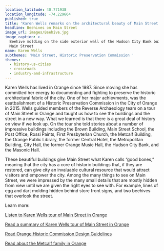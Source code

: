 ```yaml
---
location_latitude: 40.771938
location_longitude: -74.229664
published: true
title: 'Karen Wells remarks on the architectural beauty of Main Street in Orange  '
headline: Beehives on Main Street
image_url: images/Beehive.jpg
image_caption: >-
  Beehive molding on the side exterior wall of the Hudson City Bank building on
  Main Street
name: Karen Wells
subthemes: 'Main Street, Historic Preservation Commission '
themes:
  - history-us-cities
  - crossroads
  - industry-and-infrastructure
---
```

Karen Wells has lived in Orange since 1987. Since moving she has committed her energy to documenting and fighting to preserve the historic architectural fabric of the city. One of her major achievments, was the esatbalishment of a Historic Preservation Commission in the  City of Orange in 2015. Wells guided members of the Reverse Archaeology team on a tour of Main Street in Orange and taught us how to see the buildings and the street in a new way. What we learned is that there is a great deal of history on view if we look up. On the tour she told stories about a number of impressive buildings including the Brown Building, Main Street School, the Post Office, Rossi Paints, First Presbyterian Church, the Metcalf Building, the Orange Public Library, the former Central Hotel, the Metropolitan Building, City Hall, the former Orange Music Hall, the Hudson City Bank, and the Masonic Hall. 

These beautiful buildings give Main Street what Karen calls “good bones,” meaning that the city has a core of historic buildings that, if they are restored, can give city an invaluable cultural resource that would attract visitors and empower the city. Among the many things to see on Main Street, we were impressed by the many small details that are mostly hidden from view until we are given the right eyes to see with. For example, lines of egg and dart molding hidden behind store front signs, and two beehives that overlook the street.  

Learn more:

[Listen to Karen Wells tour of Main Street in Orange](https://soundcloud.com/user-773139664/karen-wells-main-street-walk-12-12-15)

[Read a summary of Karen Wells tour of Main Street in Orange](https://github.com/uofo/reverse-archaeology-content/raw/gh-pages/files/Karen%20Wells%20-%20Main%20Street%20Walk%20-%2012-12-15.pdf)

[Read Orange Historic Commission Design Guidelines](https://github.com/uofo/reverse-archaeology-content/raw/gh-pages/files/Design_Guidelines_for_Historic_Districts2.pdf)  

[Read about the Metcalf family in Orange](https://github.com/uofo/reverse-archaeology-content/raw/gh-pages/files/Karen%20Wells%20-%20The%20Metcalf%20family%20in%20Orange.pdf)
